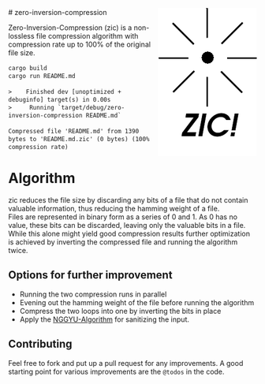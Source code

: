 <img align="right" src="zic-logo.png">
# zero-inversion-compression

Zero-Inversion-Compression (zic) is a non-lossless file compression algorithm with compression rate up to 100% of the original file size. 

```
cargo build
cargo run README.md

>    Finished dev [unoptimized + debuginfo] target(s) in 0.00s
>     Running `target/debug/zero-inversion-compression README.md`

Compressed file 'README.md' from 1390 bytes to 'README.md.zic' (0 bytes) (100% compression rate)

```

# Algorithm

zic reduces the file size by discarding any bits of a file that do not contain valuable information, thus reducing the hamming weight of a file.  
Files are represented in binary form as a series of 0 and 1. As 0 has no value, these bits can be discarded, leaving only the valuable bits in a file. While this alone might yield good compression results further optimization is achieved by inverting the compressed file and running the algorithm twice. 

## Options for further improvement

* Running the two compression runs in parallel
* Evening out the hamming weight of the file before running the algorithm
* Compress the two loops into one by inverting the bits in place
* Apply the [NGGYU-Algorithm](https://www.youtube.com/watch?v=dQw4w9WgXcQ) for sanitizing the input.

## Contributing

Feel free to fork and put up a pull request for any improvements. A good starting point for various improvements are the `@todos` in the code. 